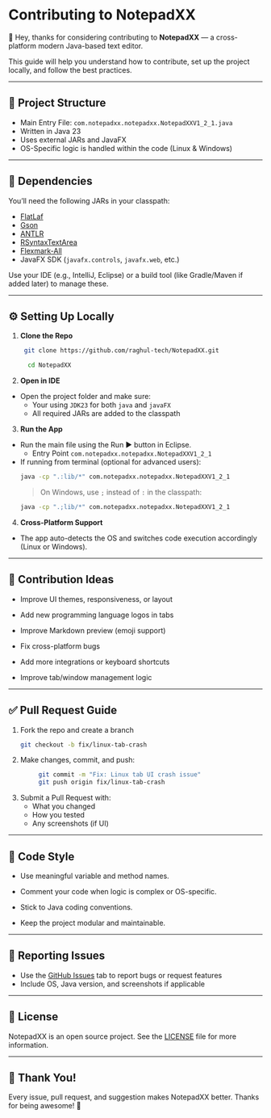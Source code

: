 # Contributing to NotepadXX

👋 Hey, thanks for considering contributing to **NotepadXX** — a cross-platform modern Java-based text editor.

This guide will help you understand how to contribute, set up the project locally, and follow the best practices.

---

## 📁 Project Structure

- Main Entry File: `com.notepadxx.notepadxx.NotepadXXV1_2_1.java`
- Written in Java 23
- Uses external JARs and JavaFX
- OS-Specific logic is handled within the code (Linux & Windows)

---

## 🧩 Dependencies

You’ll need the following JARs in your classpath:

- [FlatLaf](https://github.com/JFormDesigner/FlatLaf)
- [Gson](https://github.com/google/gson)
- [ANTLR](https://github.com/antlr/antlr4)
- [RSyntaxTextArea](https://github.com/bobbylight/RSyntaxTextArea)
- [Flexmark-All](https://github.com/vsch/flexmark-java)
- JavaFX SDK (`javafx.controls`, `javafx.web`, etc.)

Use your IDE (e.g., IntelliJ, Eclipse) or a build tool (like Gradle/Maven if added later) to manage these.

---

## ⚙️ Setting Up Locally

1. **Clone the Repo**  
   ```bash
    git clone https://github.com/raghul-tech/NotepadXX.git
   
     cd NotepadXX
   ```
2. **Open in IDE**   
- Open the project folder and make sure:
	- Your using `JDK23` for both `java` and `javaFX`
	- All required JARs are added to the classpath

3. **Run the App**

- Run the main file using the Run ▶️ button in Eclipse.
	- Entry Point `com.notepadxx.notepadxx.NotepadXXV1_2_1`
- If running from terminal (optional for advanced users):
	```bash
	java -cp ".:lib/*" com.notepadxx.notepadxx.NotepadXXV1_2_1
     ```
     > On Windows, use `;` instead of `:` in the classpath:
     ```bash
	java -cp ".;lib/*" com.notepadxx.notepadxx.NotepadXXV1_2_1
     ```
     
4. **Cross-Platform Support**
- The app auto-detects the OS and switches code execution accordingly (Linux or Windows).

---

##  🧠 Contribution Ideas

- Improve UI themes, responsiveness, or layout

- Add new programming language logos in tabs

- Improve Markdown preview (emoji support)

- Fix cross-platform bugs

- Add more integrations or keyboard shortcuts

- Improve tab/window management logic

---

## ✅ Pull Request Guide

1. Fork the repo and create a branch
	```bash
	git checkout -b fix/linux-tab-crash
	```
2. Make changes, commit, and push:
   ```bash
		git commit -m "Fix: Linux tab UI crash issue"
		git push origin fix/linux-tab-crash
	```
3. Submit a Pull Request with:
	- What you changed
	- How you tested
	- Any screenshots (if UI)
	
---
	
## 	🧼 Code Style

- Use meaningful variable and method names.

- Comment your code when logic is complex or OS-specific.

- Stick to Java coding conventions.

- Keep the project modular and maintainable.

---

## 🐛 Reporting Issues

- Use the [GitHub Issues](https://github.com/raghul-tech/NotepadXX/issues/new?template=bug_report.md) tab to report bugs or request features
- Include OS, Java version, and screenshots if applicable

---

## 	📄 License
NotepadXX is an open source project. See the [LICENSE](LICENSE) file for more information.
	
---	
	
## 	🙌 Thank You!

Every issue, pull request, and suggestion makes NotepadXX better. Thanks for being awesome! 🚀
	
	
